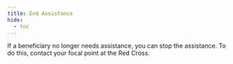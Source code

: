 ```yaml
---
title: End Assistance
hide:
  - toc
---
```


If a beneficiary no longer needs assistance, you can stop the assistance. To do this, contact your focal point at the Red Cross.
